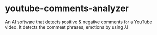 # youtube-comments-analyzer
An AI software that detects positive &amp; negative comments for a YouTube video. It detects the comment phrases, emotions by using AI
